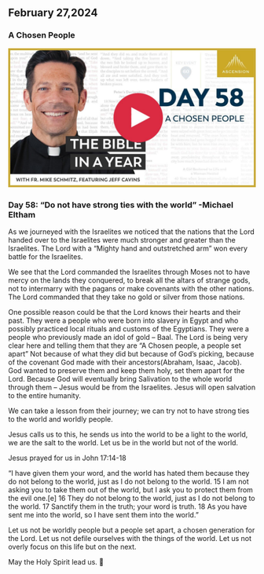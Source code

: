 ## February 27,2024

### A Chosen People

[![A Chosen People](https://raw.githubusercontent.com/linusjf/BIAY/main/February/jpgs/Day058.jpg)](https://youtu.be/y6fknWuyLQU "A Chosen People")

### Day 58: “Do not have strong ties with the world” -Michael Eltham

As we journeyed with the Israelites we noticed that the nations that the Lord handed over to the Israelites were much stronger and greater than the Israelites. The Lord with a “Mighty hand and outstretched arm” won every battle for the Israelites.

We see that the Lord commanded the Israelites through Moses not to have mercy on the lands they conquered, to break all the altars of strange gods, not to intermarry with the pagans or make covenants with the other nations. The Lord commanded that they take no gold or silver from those nations.

One possible reason could be that the Lord knows their hearts and their past. They were a people who were born into slavery in Egypt and who possibly practiced local rituals and customs of the Egyptians. They were a people who previously made an idol of gold – Baal. The Lord is being very clear here and telling them that they are “A Chosen people, a people set apart” Not because of what they did but because of God’s picking, because of the covenant God made with their ancestors(Abraham, Isaac, Jacob). God wanted to preserve them and keep them holy, set them apart for the Lord. Because God will eventually bring Salivation to the whole world through them – Jesus would be from the Israelites. Jesus will open salvation to the entire humanity.

We can take a lesson from their journey; we can try not to have strong ties to the world and worldly people.

Jesus calls us to this, he sends us into the world to be a light to the world, we are the salt to the world. Let us be in the world but not of the world.

Jesus prayed for us in John 17:14-18

“I have given them your word, and the world has hated them because they do not belong to the world, just as I do not belong to the world. 15 I am not asking you to take them out of the world, but I ask you to protect them from the evil one.\[e\] 16 They do not belong to the world, just as I do not belong to the world. 17 Sanctify them in the truth; your word is truth. 18 As you have sent me into the world, so I have sent them into the world.”

Let us not be worldly people but a people set apart, a chosen generation for the Lord. Let us not defile ourselves with the things of the world. Let us not overly focus on this life but on the next.

May the Holy Spirit lead us. 🙏
